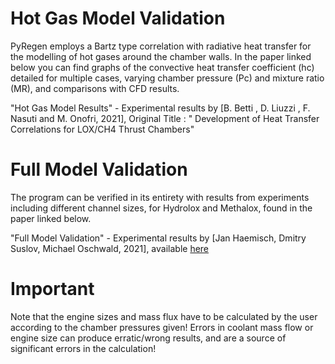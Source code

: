 # Hot Gas Model Validation
 PyRegen employs a Bartz type correlation with radiative heat transfer for the modelling of hot gases around the chamber walls.
In the paper linked below you can find graphs of the convective heat transfer coefficient (hc) detailed for multiple cases, varying chamber pressure (Pc) and mixture ratio (MR), and comparisons with CFD results.

 "Hot Gas Model Results" - Experimental results by [B. Betti , D. Liuzzi , F. Nasuti and M. Onofri, 2021], Original Title : " Development of Heat Transfer Correlations
for LOX/CH4 Thrust Chambers"


# Full Model Validation
 The program can be verified in its entirety with results from experiments including different channel sizes, for Hydrolox and Methalox, found in the paper linked below. 

 "Full Model Validation" - Experimental results by [Jan Haemisch, Dmitry Suslov, Michael Oschwald, 2021], available [here](https://www.jstage.jst.go.jp/article/tastj/19/1/19_19.96/_article)

# Important
 Note that the engine sizes and mass flux have to be calculated by the user according to the chamber pressures given!
 Errors in coolant mass flow or engine size can produce erratic/wrong results, and are a source of significant errors in the calculation!

